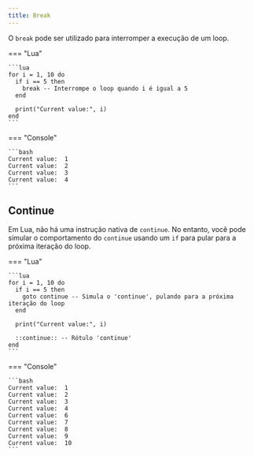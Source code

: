 ```yaml
---
title: Break
---
```



O `break` pode ser utilizado para interromper a execução de um loop.

=== "Lua"

    ```lua
    for i = 1, 10 do
      if i == 5 then
        break -- Interrompe o loop quando i é igual a 5
      end

      print("Current value:", i)
    end
    ```

=== "Console"

    ```bash
    Current value:  1
    Current value:  2
    Current value:  3
    Current value:  4
    ```

## Continue

Em Lua, não há uma instrução nativa de `continue`. No entanto, você pode
simular o comportamento do `continue` usando um `if` para pular para a próxima
iteração do loop.

=== "Lua"

    ```lua
    for i = 1, 10 do
      if i == 5 then
        goto continue -- Simula o 'continue', pulando para a próxima iteração do loop
      end

      print("Current value:", i)

      ::continue:: -- Rótulo 'continue'
    end
    ```

=== "Console"

    ```bash
    Current value:  1
    Current value:  2
    Current value:  3
    Current value:  4
    Current value:  6
    Current value:  7
    Current value:  8
    Current value:  9
    Current value:  10
    ```
